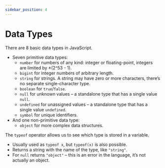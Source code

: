 ```yaml
---
sidebar_position: 4
---
```


# Data Types

There are 8 basic data types in JavaScript.

* Seven primitive data types:
    * `number` for numbers of any kind: integer or floating-point, integers are limited by ±(2^53 - 1).
    * `bigint` for integer numbers of arbitrary length.
    * `string` for strings. A string may have zero or more characters, there’s no separate single-character type.
    * `boolean` for `true`/`false`.
    * `null` for unknown values – a standalone type that has a single value `null`.
    * `undefined` for unassigned values – a standalone type that has a single value `undefined`.
    * `symbol` for unique identifiers.
* And one non-primitive data type:
    * `object` for more complex data structures.

The `typeof` operator allows us to see which type is stored in a variable.

* Usually used as `typeof x`, but `typeof(x)` is also possible.
* Returns a string with the name of the type, like `"string"`.
* For `null` returns `"object"` – this is an error in the language, it’s not actually an object.